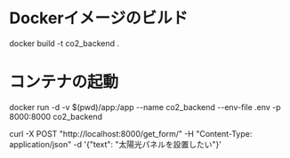 # Dockerイメージのビルド
docker build -t co2_backend .

# コンテナの起動
docker run -d -v $(pwd)/app:/app --name co2_backend --env-file .env -p 8000:8000 co2_backend

curl -X POST "http://localhost:8000/get_form/" -H "Content-Type: application/json" -d '{"text": "太陽光パネルを設置したい"}'
